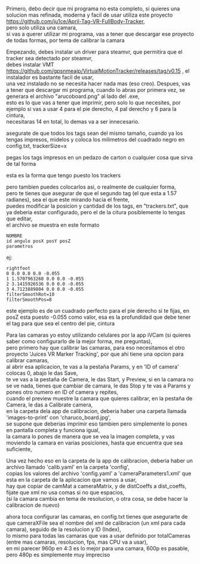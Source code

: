 Primero, debo decir que mi programa no esta completo, si quieres una solucion mas refinada, moderna y facil de usar utiliza este proyecto https://github.com/ju1ce/April-Tag-VR-FullBody-Tracker,  
pero solo utiliza una camara,  
si vas a querer utilizar mi programa, vas a tener que descargar ese proyecto de todas formas, por tema de calibrar la camara

Empezando, debes instalar un driver para steamvr, que permitira que el tracker sea detectado por steamvr,  
debes instalar VMT https://github.com/gpsnmeajp/VirtualMotionTracker/releases/tag/v0.15 , el instalador es bastante facil de usar,  
una vez instalado no se necesita hacer nada mas (eso creo).
Despues, vas a tener que descargar mi programa, cuando lo abras por primera vez, se generara el archivo "arucoboard.png" al lado del .exe,  
esto es lo que vas a tener que imprimir, pero solo lo que necesites, por ejemplo si vas a usar 4 para el pie derecho, 4 pal derecho y 6 para la cintura,  
necesitaras 14 en total, lo demas va a ser innecesario.

asegurate de que todos los tags sean del mismo tamaño, cuando ya los tengas impresos, midelos y coloca los milimetros del cuadrado negro en config.txt, trackerSize=x

pegas los tags impresos en un pedazo de carton o cualquier cosa que sirva de tal forma

esta es la forma que tengo puesto los trackers

pero tambien puedes colocarlos asi, o realmente de cualquier forma,  
pero te tienes que asegurar de que el segundo tag (el que esta a 1.57 radianes), sea el que este mirando hacia el frente,  
puedes modificar la posicion y cantidad de los tags, en "trackers.txt", que ya deberia estar configurado, pero el de la citura posiblemente lo tengas que editar,  
el archivo se muestra en este formato
```
NOMBRE
id angulo posX posY posZ
parametros
```
ej:
```
rightfoot
0 0.0 0.0 0.0 -0.055
1 1.5707963268 0.0 0.0 -0.055
2 3.1415926536 0.0 0.0 -0.055
3 4.7123889804 0.0 0.0 -0.055
filterSmoothRot=10
filterSmoothPos=8
```
este ejemplo es de un cuadrado perfecto para el pie derecho
si te fijas, en posZ esta puesto -0.055 como valor, esa es la profundidad que debe tener el tag para que sea el centro del pie, cintura

Para las camaras yo estoy utilizando celulares por la app iVCam (si quieres saber como configurarlo de la mejor forma, me preguntas),  
pero primero hay que calibrar las camaras, para eso necesitamos el otro proyecto 'Juices VR Marker Tracking', por que ahi tiene una opcion para calibrar camaras,  
al abrir esa aplicacion, te vas a la pestaña Params, y en 'ID of camera' colocas 0, abajo le das Save,  
te ve vas a la pestaña de Camera, le das Start, y Preview, si en la camara no se ve nada, tienes que cambiar de camara, le das Stop y te vas a Params y pones otro numero en ID of camera y repites,  
cuando el preview muestre la camara que quieres calibrar, en la pestaña de Camera, le das a Calibrate camera,  
en la carpeta dela app de calibracion, deberia haber una carpeta llamada 'images-to-print' con 'charuco_board.jpg',  
se supone que deberias imprimir eso tambien pero simplemente lo pones en pantalla completa y funciona igual,  
la camara lo pones de manera que se vea la imagen completa, y vas moviendo la camara en varias posiciones, hasta que encuentra que sea suficiente,  

Una vez hecho eso en la carpeta de la app de calibracion, deberia haber un archivo llamado 'calib.yaml' en la carpeta 'config',  
copias los valores del archivo 'config.yaml' a 'cameraParameters1.xml' que esta en la carpeta de la aplicacion que vamos a usar,  
hay que copiar de camMat a cameraMatrix, y de distCoeffs a dist_coeffs, fijate que xml no usa comas si no que espacios,  
(si la camara cambia en tema de resolucion, o otra cosa, se debe hacer la calibracion de nuevo)

ahora toca configurar las camaras, en config.txt tienes que asegurarte de que cameraXFile sea el nombre del xml de calibracion (un xml para cada camara), seguido de la resolucion y ID (Index),  
lo mismo para todas las camaras que vas a usar definido por totalCameras (entre mas camaras, resolucion, fps, mas CPU va a usar),  
en mi parecer 960p en 4:3 es lo mejor para una camara, 600p es pasable, pero 480p es simplemente muy impreciso

